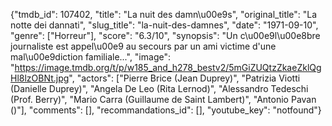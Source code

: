 {"tmdb_id": 107402, "title": "La nuit des damn\u00e9s", "original_title": "La notte dei dannati", "slug_title": "la-nuit-des-damnes", "date": "1971-09-10", "genre": ["Horreur"], "score": "6.3/10", "synopsis": "Un c\u00e9l\u00e8bre journaliste est appel\u00e9 au secours par un ami victime d'une mal\u00e9diction familiale...", "image": "https://image.tmdb.org/t/p/w185_and_h278_bestv2/5mGiZUQtzZkaeZklQgHl8lzOBNt.jpg", "actors": ["Pierre Brice (Jean Duprey)", "Patrizia Viotti (Danielle Duprey)", "Angela De Leo (Rita Lernod)", "Alessandro Tedeschi (Prof. Berry)", "Mario Carra (Guillaume de Saint Lambert)", "Antonio Pavan ()"], "comments": [], "recommandations_id": [], "youtube_key": "notfound"}